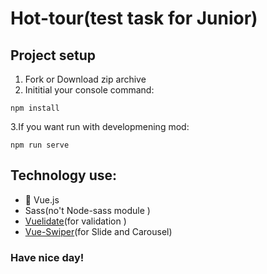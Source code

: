 # Hot-tour(test task for Junior)

## Project setup
1. Fork or Download zip archive
2. Inititial your console command:
```
npm install
```
3.If you want run with developmening mod:
```
npm run serve
```

## Technology use:
+ :green_heart: Vue.js
+ Sass(no't Node-sass module )
+ [Vuelidate](https://vuelidate.js.org/)(for validation )
+ [Vue-Swiper](https://swiperjs.com/vue/)(for Slide and Carousel)


### Have nice day!

